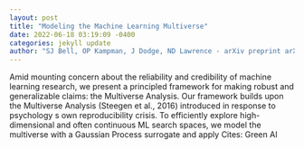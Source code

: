 ```yaml
--- 
layout: post 
title: "Modeling the Machine Learning Multiverse" 
date: 2022-06-18 03:19:09 -0400 
categories: jekyll update 
author: "SJ Bell, OP Kampman, J Dodge, ND Lawrence - arXiv preprint arXiv:2206.05985, 2022" 
--- 
```

Amid mounting concern about the reliability and credibility of machine learning research, we present a principled framework for making robust and generalizable claims: the Multiverse Analysis. Our framework builds upon the Multiverse Analysis (Steegen et al., 2016) introduced in response to psychology s own reproducibility crisis. To efficiently explore high-dimensional and often continuous ML search spaces, we model the multiverse with a Gaussian Process surrogate and apply Cites: Green AI